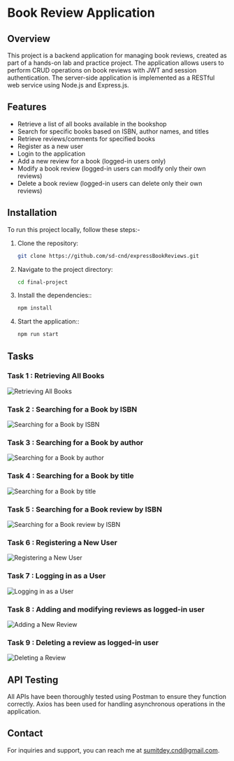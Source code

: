 # Book Review Application

## Overview
This project is a backend application for managing book reviews, created as part of a hands-on lab and practice project. The application allows users to perform CRUD operations on book reviews with JWT and session authentication. The server-side application is implemented as a RESTful web service using Node.js and Express.js.

## Features
- Retrieve a list of all books available in the bookshop
- Search for specific books based on ISBN, author names, and titles
- Retrieve reviews/comments for specified books
- Register as a new user
- Login to the application
- Add a new review for a book (logged-in users only)
- Modify a book review (logged-in users can modify only their own reviews)
- Delete a book review (logged-in users can delete only their own reviews)

## Installation
To run this project locally, follow these steps:-

1. Clone the repository:
   ```bash
   git clone https://github.com/sd-cnd/expressBookReviews.git

2. Navigate to the project directory:
   ```bash
   cd final-project

3. Install the dependencies::
   ```bash
   npm install

4. Start the application::
   ```bash
   npm run start


## Tasks

### Task 1 : Retrieving All Books

![Retrieving All Books](https://i.postimg.cc/gJbwPjX1/1-getallbooks-png.png)

### Task 2 : Searching for a Book by ISBN

![Searching for a Book by ISBN](https://i.postimg.cc/ZRPWYm6n/2-gedetails-ISBN-png.png)

### Task 3 : Searching for a Book by author

![Searching for a Book by author](https://i.postimg.cc/gjYnn7KD/3-getbooksbyauthor-png.png)

### Task 4 : Searching for a Book by title

![Searching for a Book by title](https://i.postimg.cc/MGQc4VTy/4-getbooksbytitle-png.png)

### Task 5 : Searching for a Book review by ISBN

![Searching for a Book review by ISBN](https://i.postimg.cc/gjNrRKSP/5-getbookreview-png.png)

### Task 6 : Registering a New User

![Registering a New User](https://i.postimg.cc/sfcMtVV0/6-register-png.png)

### Task 7 : Logging in as a User

![Logging in as a User](https://i.postimg.cc/Pr5CHBJf/7-login-png.png)

### Task 8 : Adding and modifying reviews as logged-in user

![Adding a New Review](https://i.postimg.cc/dtNLV4Z2/8-reviewadded-png.png)

### Task 9 : Deleting a review as logged-in user

![Deleting a Review](https://i.postimg.cc/htJhzTVH/9-deletereview-png.png)

## API Testing

All APIs have been thoroughly tested using Postman to ensure they function correctly. Axios has been used for handling asynchronous operations in the application.


## Contact

For inquiries and support, you can reach me at [sumitdey.cnd@gmail.com](mailto:sumitdey.cnd@gmail.com).
